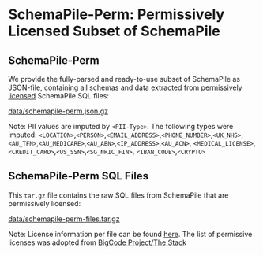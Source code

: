 # SchemaPile-Perm: Permissively Licensed Subset of SchemaPile

## SchemaPile-Perm
We provide the fully-parsed and ready-to-use subset of SchemaPile
as JSON-file, containing all schemas and data extracted from [permissively 
licensed](data/permissive_licenses.json) SchemaPile SQL files:

[data/schemapile-perm.json.gz](data/schemapile-perm.json.gz)

Note: PII values are imputed by `<PII-Type>`.
The following types were imputed:
`<LOCATION>`,`<PERSON>`,`<EMAIL_ADDRESS>`,`<PHONE_NUMBER>`,`<UK_NHS>`,
`<AU_TFN>`,`<AU_MEDICARE>`,`<AU_ABN>`,`<IP_ADDRESS>`,`<AU_ACN>`,
`<MEDICAL_LICENSE>`,`<CREDIT_CARD>`,`<US_SSN>`,`<SG_NRIC_FIN>`,
`<IBAN_CODE>`,`<CRYPTO>`

## SchemaPile-Perm SQL Files
This `tar.gz` file contains the raw SQL files from SchemaPile that are
permissively licensed:

[data/schemapile-perm-files.tar.gz](data/schemapile-perm-files.tar.gz)

Note: License information per file can be found [here](sqlfiles-and-licenses.md).
The list of permissive licenses was adopted from [BigCode Project/The Stack](https://huggingface.co/datasets/bigcode/the-stack#licensing-information)
